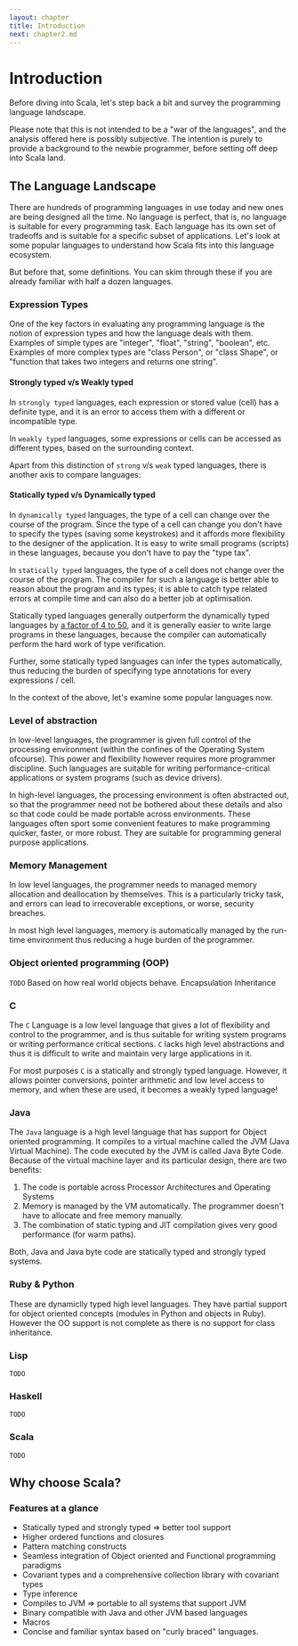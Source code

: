 ```yaml
---
layout: chapter
title: Introduction
next: chapter2.md
---
```


# Introduction

Before diving into Scala, let's step back a bit and survey the programming language landscape.

Please note that this is not intended to be a "war of the languages", and the analysis offered here is
possibly subjective. The intention is purely to provide a background to the newbie programmer,
before setting off deep into Scala land.

## The Language Landscape

There are hundreds of programming languages in use today and new ones are being designed all the time. No language is
perfect, that is, no language is suitable for every programming task. Each language
has its own set of tradeoffs and is suitable for a specific subset of applications. Let's look at some
popular languages to understand how Scala fits into this language ecosystem.

But before that, some definitions. You can skim through these if you are already familiar with half a dozen languages.

### Expression Types

One of the key factors in evaluating any programming language is the notion of expression types and how the
language deals with them. Examples of simple types are "integer", "float", "string", "boolean", etc. Examples
of more complex types are "class Person", or "class Shape", or "function that takes two integers and returns one string".

#### Strongly typed v/s Weakly typed
In `strongly typed` languages, each expression or stored value (cell) has a definite type, and it is an error
to access them with a different or incompatible type.

In `weakly typed` languages, some expressions or cells can be accessed as different types, based on the surrounding context.

Apart from this distinction of `strong` v/s `weak` typed languages, there is another axis to compare languages:

#### Statically typed v/s Dynamically typed
In `dynamically typed` languages, the type of a cell can change over the course of the program. Since the type
of a cell can change you don't have to specify the types (saving some keystrokes) and it affords more flexibility
to the designer of the application. It is easy to write small programs (scripts) in these languages, because you
don't have to pay the "type tax".

In `statically typed` languages, the type of a cell does not change over the course of the program. The compiler
for such a language is better able to reason about the program and its types; it is able to catch type
related errors at compile time and can also do a better job at optimisation.

Statically typed languages generally outperform the dynamically typed languages by [a factor of 4 to 50](http://benchmarksgame.alioth.debian.org/u32/which-programs-are-fastest.php),
and it is generally easier to write large programs in these languages, because the compiler can automatically perform the hard
work of type verification.

Further, some statically typed languages can infer the types automatically, thus reducing the burden of
specifying type annotations for every expressions / cell.

In the context of the above, let's examine some popular languages now.

### Level of abstraction
In low-level languages, the programmer is given full control of the processing environment (within the confines
of the Operating System ofcourse). This power and flexibility however requires more programmer discipline. Such languages
are suitable for writing performance-critical applications or system programs (such as device drivers).

In high-level languages, the processing environment is often abstracted out, so that the programmer need not
be bothered about these details and also so that code could be made portable across environments. These languages
often sport some convenient features to make programming quicker, faster, or more robust. They are suitable for
programming general purpose applications.

### Memory Management
In low level languages, the programmer needs to managed memory allocation and deallocation by themselves. This is
a particularly tricky task, and errors can lead to irrecoverable exceptions, or worse, security breaches.

In most high level languages, memory is automatically managed by the run-time environment thus reducing a huge
burden of the programmer.

### Object oriented programming (OOP)
`TODO`
Based on how real world objects behave.
Encapsulation
Inheritance


### C

The `C` Language is a low level language that gives a lot of flexibility and control to the programmer, and 
is thus suitable for writing system programs or writing performance critical sections. `C` lacks high level abstractions and
thus it is difficult to write and maintain very large applications in it.

For most purposes `C` is a statically and strongly typed language. However, it allows pointer conversions, pointer arithmetic
and low level access to memory, and when these are used, it becomes a weakly typed language!

### Java

The `Java` language is a high level language that has support for Object oriented programming. It compiles to a virtual machine
called the JVM (Java Virtual Machine).  The code executed by the JVM is called Java Byte Code. Because of the virtual machine layer
and its particular design, there are two benefits:
1. The code is portable across Processor Architectures and Operating Systems
2. Memory is managed by the VM automatically. The programmer doesn't have to allocate and free memory manually.
3. The combination of static typing and JIT compilation gives very good performance (for warm paths).

Both, Java and Java byte code are statically typed and strongly typed systems.

### Ruby & Python
These are dynamiclly typed high level languages. They have partial support for object oriented concepts (modules in Python and objects in Ruby).
However the OO support is not complete as there is no support for class inheritance.

### Lisp
`TODO`

### Haskell
`TODO`

### Scala
`TODO`

## Why choose Scala?

### Features at a glance

* Statically typed and strongly typed => better tool support
* Higher ordered functions and closures
* Pattern matching constructs
* Seamless integration of Object oriented and Functional programming paradigms
* Covariant types and a comprehensive collection library with covariant types
* Type inference
* Compiles to JVM => portable to all systems that support JVM
* Binary compatible with Java and other JVM based languages
* Macros
* Concise and familiar syntax based on "curly braced" languages.
